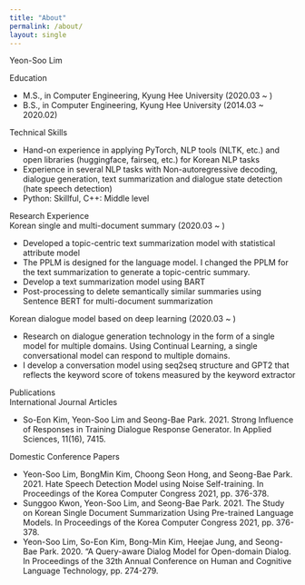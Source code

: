 ```yaml
---
title: "About"
permalink: /about/
layout: single
---
```


Yeon-Soo Lim

Education  
- M.S., in Computer Engineering, Kyung Hee University (2020.03 ~ )
- B.S., in Computer Engineering, Kyung Hee University (2014.03 ~ 2020.02)

Technical Skills  
- Hand-on experience in applying PyTorch, NLP tools (NLTK, etc.) and open libraries (huggingface, fairseq, etc.) for Korean NLP tasks
- Experience in several NLP tasks with Non-autoregressive decoding, dialogue generation, text summarization and dialogue state detection (hate speech detection)
- Python: Skillful, C++: Middle level

Research Experience  
Korean single and multi-document summary (2020.03 ~ )  
- Developed a topic-centric text summarization model with statistical attribute model
- The PPLM is designed for the language model. I changed the PPLM for the text summarization to generate a topic-centric summary.
- Develop a text summarization model using BART
- Post-processing to delete semantically similar summaries using Sentence BERT for multi-document summarization

Korean dialogue model based on deep learning (2020.03 ~ )  
- Research on dialogue generation technology in the form of a single model for multiple domains. Using Continual Learning, a single conversational model can respond to multiple domains.
- I develop a conversation model using seq2seq structure and GPT2 that reflects the keyword score of tokens measured by the keyword extractor

Publications  
International Journal Articles  
- So-Eon Kim, Yeon-Soo Lim and Seong-Bae Park. 2021. Strong Influence of Responses in Training Dialogue Response Generator. In Applied Sciences, 11(16), 7415.  

Domestic Conference Papers  
- Yeon-Soo Lim, BongMin Kim, Choong Seon Hong, and Seong-Bae Park. 2021. Hate Speech Detection Model using Noise Self-training. In Proceedings of the Korea Computer Congress 2021, pp. 376-378.
- Sunggoo Kwon, Yeon-Soo Lim, and Seong-Bae Park. 2021. The Study on Korean Single Document Summarization Using Pre-trained Language Models. In Proceedings of the Korea Computer Congress 2021, pp. 376-378.
- Yeon-Soo Lim, So-Eon Kim, Bong-Min Kim, Heejae Jung, and Seong-Bae Park. 2020. “A Query-aware Dialog Model for Open-domain Dialog. In Proceedings of the 32th Annual Conference on Human and Cognitive Language Technology, pp. 274-279.
